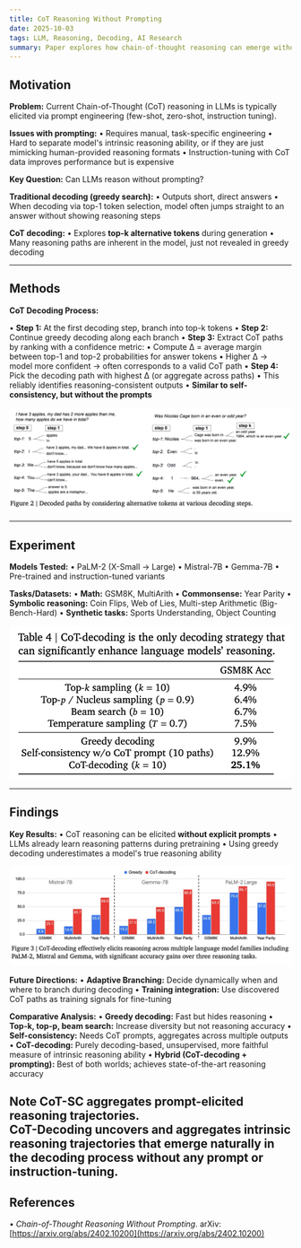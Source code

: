 ```yaml
---
title: CoT Reasoning Without Prompting
date: 2025-10-03
tags: LLM, Reasoning, Decoding, AI Research
summary: Paper explores how chain-of-thought reasoning can emerge without explicit prompting, by modifying decoding strategies instead of altering the training or input prompts.
---
```


## Motivation

**Problem:** Current Chain-of-Thought (CoT) reasoning in LLMs is typically elicited via prompt engineering (few-shot, zero-shot, instruction tuning).

**Issues with prompting:**
• Requires manual, task-specific engineering
• Hard to separate model's intrinsic reasoning ability, or if they are just mimicking human-provided reasoning formats
• Instruction-tuning with CoT data improves performance but is expensive

**Key Question:** Can LLMs reason without prompting?

**Traditional decoding (greedy search):**
• Outputs short, direct answers
• When decoding via top-1 token selection, model often jumps straight to an answer without showing reasoning steps

**CoT decoding:**
• Explores **top-k alternative tokens** during generation
• Many reasoning paths are inherent in the model, just not revealed in greedy decoding

---

## Methods

**CoT Decoding Process:**

• **Step 1:** At the first decoding step, branch into top-k tokens
• **Step 2:** Continue greedy decoding along each branch
• **Step 3:** Extract CoT paths by ranking with a confidence metric:
   • Compute Δ = average margin between top-1 and top-2 probabilities for answer tokens
   • Higher Δ → model more confident → often corresponds to a valid CoT path
• **Step 4:** Pick the decoding path with highest Δ (or aggregate across paths)
   • This reliably identifies reasoning-consistent outputs
   • **Similar to self-consistency, but without the prompts**

![CoT Decoding Process](../images/cot-decoding-diagram.png)

---

## Experiment

**Models Tested:**
• PaLM-2 (X-Small → Large)
• Mistral-7B
• Gemma-7B
• Pre-trained and instruction-tuned variants

**Tasks/Datasets:**
• **Math:** GSM8K, MultiArith
• **Commonsense:** Year Parity
• **Symbolic reasoning:** Coin Flips, Web of Lies, Multi-step Arithmetic (Big-Bench-Hard)
• **Synthetic tasks:** Sports Understanding, Object Counting

![CoT Result](../images/cot-greedy.png)

---

## Findings

**Key Results:**
• CoT reasoning can be elicited **without explicit prompts**
• LLMs already learn reasoning patterns during pretraining
• Using greedy decoding underestimates a model's true reasoning ability

![CoT Result2](../images/cot-result.png)

**Future Directions:**
• **Adaptive Branching:** Decide dynamically when and where to branch during decoding
• **Training integration:** Use discovered CoT paths as training signals for fine-tuning

**Comparative Analysis:**
• **Greedy decoding:** Fast but hides reasoning
• **Top-k, top-p, beam search:** Increase diversity but not reasoning accuracy
• **Self-consistency:** Needs CoT prompts, aggregates across multiple outputs
• **CoT-decoding:** Purely decoding-based, unsupervised, more faithful measure of intrinsic reasoning ability
• **Hybrid (CoT-decoding + prompting):** Best of both worlds; achieves state-of-the-art reasoning accuracy

**Note**
CoT-SC aggregates prompt-elicited reasoning trajectories.    
CoT-Decoding uncovers and aggregates intrinsic reasoning trajectories that emerge naturally in the decoding process without any prompt or instruction-tuning.
---

## References
• *Chain-of-Thought Reasoning Without Prompting*. arXiv: [https://arxiv.org/abs/2402.10200](https://arxiv.org/abs/2402.10200)

